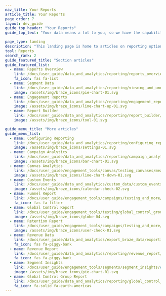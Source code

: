 ```yaml
---
nav_title: Your Reports
article_title: Your Reports
page_order: 7
layout: dev_guide
guide_top_header: "Your Reports"
guide_top_text: "Your data means a lot to you, so we have the capability of several reporting options within Braze (not including <a href='/docs/user_guide/data_and_analytics/braze_currents/'>Currents</a>). <br><br> If you're not sure where to start, check out our <a href='/docs/user_guide/data_and_analytics/reporting/reports_overview/'>Reports Overview</a> to get guidance on which reports and analytics you can use to answer common marketing strategy questions. "

page_type: landing
description: "This landing page is home to articles on reporting options available within Braze (not including Currents), including segment reporting, engagement reports, the report builder, and more."
tool: Reports
search_rank: 2
guide_featured_title: "Section articles"
guide_featured_list:
  - name: Reports Overview
    link: /docs/user_guide/data_and_analytics/reporting/reports_overview
    fa_icon: fas fa-list
  - name: Segment Data
    link: /docs/user_guide/data_and_analytics/reporting/viewing_and_understanding_segment_data/
    image: /assets/img/braze_icons/pie-chart-01.svg
  - name: Engagement Reports
    link: /docs/user_guide/data_and_analytics/reporting/engagement_reports/
    image: /assets/img/braze_icons/line-chart-up-01.svg
  - name: Report Builder
    link: /docs/user_guide/data_and_analytics/reporting/report_builder/
    image: /assets/img/braze_icons/tool-01.svg

guide_menu_title: "More articles"
guide_menu_list:
  - name: Configuring Reporting
    link: /docs/user_guide/data_and_analytics/reporting/configuring_reporting/
    image: /assets/img/braze_icons/settings-01.svg
  - name: Campaign Analytics
    link: /docs/user_guide/data_and_analytics/reporting/campaign_analytics/
    image: /assets/img/braze_icons/bar-chart-01.svg
  - name: Canvas Analytics
    link: /docs/user_guide/engagement_tools/canvas/testing_canvases/measuring_and_testing_with_canvas_analytics/
    image: /assets/img/braze_icons/line-chart-down-01.svg
  - name: Custom Events
    link: /docs/user_guide/data_and_analytics/custom_data/custom_events/#custom-event-analytics
    image: /assets/img/braze_icons/calendar-check-02.svg
  - name: Funnel Report
    link: /docs/user_guide/engagement_tools/campaigns/testing_and_more/campaign_funnel_report/
    fa_icon: fas fa-filter
  - name: Global Control Report
    link: /docs/user_guide/engagement_tools/testing/global_control_group/#viewing-reporting
    image: /assets/img/braze_icons/globe-04.svg
  - name: Retention Report
    link: /docs/user_guide/engagement_tools/campaigns/testing_and_more/retention_reports/
    image: /assets/img/braze_icons/user-check-01.svg
  - name: Revenue Data
    link: /docs/user_guide/data_and_analytics/export_braze_data/exporting_revenue_data/#revenue-data
    fa_icon: fas fa-piggy-bank
  - name: Revenue Report
    link: /docs/user_guide/data_and_analytics/reporting/revenue_report/
    fa_icon: fas fa-piggy-bank
  - name: Segment Insights
    link: /docs/user_guide/engagement_tools/segments/segment_insights/#segment-insights
    image: /assets/img/braze_icons/pie-chart-01.svg
  - name: Global Control Group Report
    link: /docs/user_guide/data_and_analytics/reporting/global_control_group_reporting/
    fa_icon: fa-solid fa-earth-americas
---
```

